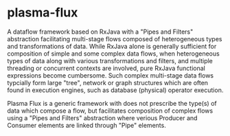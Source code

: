 # plasma-flux
A dataflow framework based on RxJava with a "Pipes and Filters" abstraction facilitating multi-stage flows composed of heterogeneous types and transformations of data. While RxJava alone is generally sufficient for composition of simple and some complex data flows, when heterogeneous types of data along with various transformations and filters, and multiple threading or concurrent contexts are involved, pure RxJava functional expressions become cumbersome. Such complex multi-stage data flows typcially form large "tree", network or graph structures which are often found in execution engines, such as database (physical) operator execution.

Plasma Flux is a generic framework with does not prescribe the type(s) of data which compose a flow, but facilitates composition of complex flows using a "Pipes and Filters" abstraction where verious Producer and Consumer elements are linked through "Pipe" elements.     
